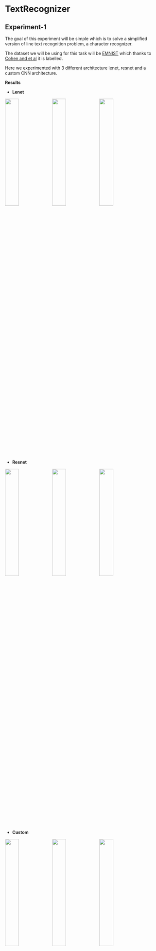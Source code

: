 # TextRecognizer

## Experiment-1

The goal of this experiment will be simple which is to solve a simplified version of line text recognition problem, a character recognizer.

The dataset we will be using for this task will be [EMNIST](https://www.nist.gov/node/1298471/emnist-dataset) which thanks to [Cohen and et al](http://arxiv.org/pdf/1702.05373) it is labelled.

Here we experimented with 3 different architecture lenet, resnet and a custom CNN architecture. 

**Results**

- **Lenet**

<p>
<img src='/images/dl_project/lenet_lr.png' width="30%"/>
<img src='/images/dl_project/train_lenet.png' width="30%"/>
<img src='/images/dl_project/val_lenet.png' width="30%"/>
</p>


- **Resnet**

<p>
<img src='/images/dl_project/resnet_lr.png' width="30%"/>
<img src='/images/dl_project/train_resnet.png' width="30%"/>
<img src='/images/dl_project/val_resnet.png' width="30%"/>
</p>

- **Custom**

<p>
<img src='/images/dl_project/customCNN_lr.png' width="30%"/>
<img src='/images/dl_project/train_customCNN.png' width="30%"/>
<img src='/images/dl_project/val_customCNN.png' width="30%"/>
</p>


- **Evaluation on Test dataset**

Breakdown of classification for test dataset using above 3 architectures.

<p>
<img src='/images/dl_project/lenet_1.png' width="30%"/>
<img src='/images/dl_project/resnet_1.png' width="30%"/>
<img src='/images/dl_project/custom_1.png' width="30%"/>
</p>


<p>
<img src='/images/dl_project/lenet_2.png' width="30%"/>
<img src='/images/dl_project/resnet_2.png' width="30%"/>
<img src='/images/dl_project/custom_2.png' width="30%"/>
</p>


<p>
<img src='/images/dl_project/lenet_3.png' width="30%"/>
<img src='/images/dl_project/resnet_3.png' width="30%"/>
<img src='/images/dl_project/custom_3.png' width="30%"/>
</p>


<p>
<img src='/images/dl_project/lenet_4.png' width="30%"/>
<img src='/images/dl_project/resnet_4.png' width="30%"/>
<img src='/images/dl_project/custom_4.png' width="30%"/>
</p>

<p align="center">
<img src='/images/dl_project/lenet_sample.png' width="100%"/> 
</p>


**Learnings**

- Initially we trained all models with a constant learning rate.
- Instead of using constant learning rate, we implemented cyclic learning rate and learning rate finder which provided a great boost in terms of both speed and accuracy for performing various experiments.
- Transfer learning with resnet-18 performed poorly.
- From above results of test evaluation, we can see that model performs poorly on specific characters as there can be confusion due to similarity like digit 1 and letter l, digit 0 and letter o or O, digit 5 and letter s or S or digit 9 and letter q or Q.
- Accuracies on train dataset are 78% on lenet, 83% on resnet and 84% on custom.
- Accuracies on val dataset are 80% on lenet, 81% on resnet and 82% on custom.
- Accuracies on test dataset are 62% on lenet, 36% on resnet and 66% on custom.
- Custom architecture performs well but resnet perform poorly (Why?)
- There is a lot of gap in train-val and test even when val distribution is same as test distribution i.e. val set is taken from 10% of test set.
- Look for new ways to increase accuracy


## Experiment-2

Next, we will build a Line Text Recognizer. Given a image of line of words, the task will be to output what characters are present in the line.

We will use sliding window of CNN and LSTM along with [CTC loss](https://distill.pub/2017/ctc/) function.

<p align="center">
<img src='/images/dl_project/line_text.png' width="60%"/> 
</p>

For this we will use a synthetic dataset by constructing sentences using EMNIST dataset and also use [IAM dataset](http://www.fki.inf.unibe.ch/databases/iam-handwriting-database) for training. 

We first constructed EMNIST Lines dataset. To construct this dataset we used characters from EMNIST dataset and text from brown corpus from nltk. We fixed the number of characters in each line to be 34. The new shape of image in the dataset will be (28, 28*34). The image below show some sample examples from EMNIST lines dataset.

<p align="center">
<img src='/images/dl_project/emnist_lines_sample.png' width="90%"/> 
</p>

We started with simplest model i.e. to use only CNN to predict the characters in the lines. We tried using 3 different architectures same as above lenet, resent and custom. We achieved character accuracy of 1%, 0.017% and 3.6%. 

- **Lenet CNN**

<p>
<img src='/images/dl_project/lenet_cnn.png' width="90%"/>
</p>

- **Resnet CNN**

<p>
<img src='/images/dl_project/resnet_cnn.png' width="90%"/>
</p>

- **Custom CNN**

<p>
<img src='/images/dl_project/custom_cnn.png' width="90%"/>
</p>

Next, building a complex model. We created a CNN-LSTM model with CTC loss with 3 different CNN architectures like lenet, resnet and custom as backbone. The results were remarkable. We achieved an character accuracy of 95% with lenet and 96% with custom architecture.

- **Lenet and Custom LSTM-CTC Model**

<p>
<img src='/images/dl_project/lenet_ctc_1.png' width="40%"/>
<img src='/images/dl_project/custom_ctc_1.png' width="40%"/>
</p>

<p>
<img src='/images/dl_project/lenet_ctc_2.png' width="40%"/>
<img src='/images/dl_project/custom_ctc_2.png' width="40%"/>
</p>

<p>
<img src='/images/dl_project/lenet_ctc_3.png' width="40%"/>
<img src='/images/dl_project/custom_ctc_3.png' width="40%"/>
</p>

- **Lenet LSTM-CTC Model**

<p>
<img src='/images/dl_project/lenet_ctc.png' width="90%"/>
</p>

- **Custom LSTM-CTC Model**

<p>
<img src='/images/dl_project/custom_ctc.png' width="90%"/>
</p>

Now we tried the same model with just changing the dataset. We replaced EMNIST Lines with IAM Lines dataset.

<p align="center">
<img src='/images/dl_project/iam_lines_sample.png' width="90%"/> 
</p>

And the results.

- **Lenet and Custom LSTM-CTC Model**

<p>
<img src='/images/dl_project/lenet_iam_1.png' width="40%"/>
<img src='/images/dl_project/custom_iam_1.png' width="40%"/>
</p>

<p>
<img src='/images/dl_project/lenet_iam_2.png' width="40%"/>
<img src='/images/dl_project/custom_iam_2.png' width="40%"/>
</p>

- **Lenet LSTM-CTC Model**

<p>
<img src='/images/dl_project/lenet_iam.png' width="90%"/>
</p>

- **Custom LSTM-CTC Model**

<p>
<img src='/images/dl_project/custom_iam.png' width="90%"/>
</p>


**Learnings**

- Switching datasets worked but still requires a lot of time to train for further fine prediction i.e train more.
- LSTM involves a lot many experiments use bidirectional or not, use gru or lstm. Trying different combinations might help get even better results for each CNN architecture.
- Further, we can make use of attention-based model and use language models which will make model more robust.
- Using beam search decoding for CTC Models


## Experiment-3

Almost done! We have completed Line Text predictor. Now comes the part of implementing Line Detector. For this, we will use IAM dataset again but paragraph dataset. Here is a sample image from paragraph dataset.

<p>
<img src='/images/dl_project/sample_1.jpg' width="40%"/>
<img src='/images/dl_project/sample_2.jpg' width="40%"/>
</p>

The objective in this experiment is to design a line detector. Given a paragraph image the model must be able to detect each line. What do you mean by detect? We will preprocess the paragraph dataset such that each pixel corresponds to either of the 3 classes i.e. 0 if it belongs to background, 1 if it belongs to odd numbered line and 2 if it belongs to even numbered line. Wait, why do you need 3 classes, when 2 are sufficient? The image below explains why we need 3 classes instead of 2?

With 2 classes : 0 for background and 1 for pixels on line.

<p>
<img src='/images/dl_project/only_2.png' width="90%"/>
</p>  
 
With 3 classes : 0 for background, 1 for odd numbered-line and 2 for even numbered-line.
 
<p> 
<img src='/images/dl_project/only_3.png' width="90%"/>
</p>

Here is how our dataset for line detection will look like after preprocessing.

<p>
<img src='/images/dl_project/para_ex1.png' width="90%"/>
</p>

<p>
<img src='/images/dl_project/para_ex2.png' width="90%"/>
</p>

Here is a sample after apply data augmentation.

<p>
<img src='/images/dl_project/para_aug_ex1.png' width="90%"/>
</p>


Now that we have dataset, images with paragraph of size (256, 256) and ground truths of size (256, 256, 3) we use full convolution neural networks to give output of size (256, 256, 3) for an input of (256, 256). We use 3 architectures, lenet-FCN (converted to FCNN), resnet-FCN and custom-FCN.

Results are bit embarassing.

- **Lenet-FCN**

<p>
<img src='/images/dl_project/lenet_iam_para.png' width="90%"/>
</p>


- **Resnet-FCN**

<p>
<img src='/images/dl_project/resnet_iam_para.png' width="90%"/>
</p>


- **Custom-FCN**

<p>
<img src='/images/dl_project/custom_iam_para.png' width="90%"/>
</p>


**Learnings**

- Investigate as to why model is not performing well in segmenting. Having a good line segmentor is critical for our OCR pipeline.



## Experiment-4

Finally, all pieces from above experiments come together. To recap, we have a Line Predictor Model from experiment-2 which takes in input images of lines and predicts the characters in the line. And we have a Line Detector Model from experiment-3 which segments paragraphs into line regions.

Do you see the whole picture coming together? No?

<p align="center">
<img src='/images/dl_project/computer-vision.jpg' width="60%"/>
</p>

1. Given an image like the one above, we want a model that returns all the text in the image.
2. First step, we would use Line Detector Model. This model will segment image into lines.
3. We will extract crops of the image corresponding to the line regions obtained from above line and pass it to Line Predictor Model which will predict what characters are present in the line region.
4. Sure enough if both the models are well trained, we will get excellent results!


## Experiment-5

Now that we have full end-to-end model, we can run the same model on a web server or create an android app.
